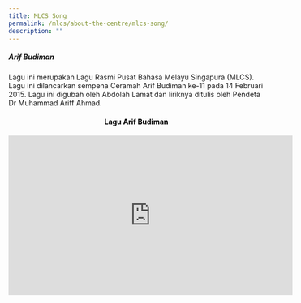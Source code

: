 ```yaml
---
title: MLCS Song
permalink: /mlcs/about-the-centre/mlcs-song/
description: ""
---
```

##### Arif Budiman

Lagu ini merupakan Lagu Rasmi Pusat Bahasa Melayu Singapura (MLCS). Lagu ini dilancarkan sempena Ceramah Arif Budiman ke-11 pada 14 Februari 2015. Lagu ini digubah oleh Abdolah Lamat dan liriknya ditulis oleh Pendeta Dr Muhammad Ariff Ahmad.

<h4 style="color:black" align="center">Lagu Arif Budiman</h4>

<iframe width="560" height="315" src="https://www.youtube.com/embed/lJhHzxGdApM" title="YouTube video player" frameborder="0" allow="accelerometer; autoplay; clipboard-write; encrypted-media; gyroscope; picture-in-picture" allowfullscreen></iframe>

